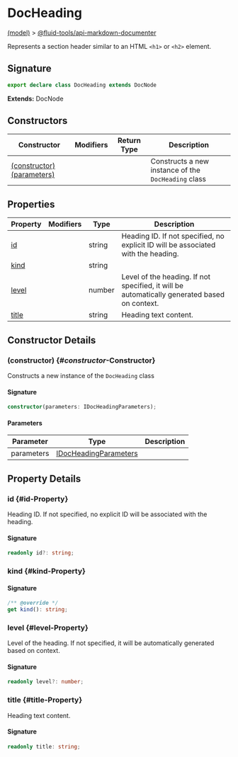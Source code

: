 
# DocHeading

[(model)](docs/index) &gt; [@fluid-tools/api-markdown-documenter](docs/api-markdown-documenter)

Represents a section header similar to an HTML `<h1>` or `<h2>` element.

## Signature

```typescript
export declare class DocHeading extends DocNode 
```
<b>Extends:</b> DocNode


## Constructors

|  Constructor | Modifiers | Return Type | Description |
|  --- | --- | --- | --- |
|  [(constructor)(parameters)](docs/api-markdown-documenter/docheading#_constructor_-Constructor) |  |  | Constructs a new instance of the <code>DocHeading</code> class |

## Properties

|  Property | Modifiers | Type | Description |
|  --- | --- | --- | --- |
|  [id](docs/api-markdown-documenter/docheading#id-Property) |  | string | Heading ID. If not specified, no explicit ID will be associated with the heading. |
|  [kind](docs/api-markdown-documenter/docheading#kind-Property) |  | string |  |
|  [level](docs/api-markdown-documenter/docheading#level-Property) |  | number | Level of the heading. If not specified, it will be automatically generated based on context. |
|  [title](docs/api-markdown-documenter/docheading#title-Property) |  | string | Heading text content. |

## Constructor Details

### (constructor) {#_constructor_-Constructor}

Constructs a new instance of the `DocHeading` class

#### Signature

```typescript
constructor(parameters: IDocHeadingParameters);
```

#### Parameters

|  Parameter | Type | Description |
|  --- | --- | --- |
|  parameters | [IDocHeadingParameters](docs/api-markdown-documenter#idocheadingparameters-TypeAlias) |  |

## Property Details

### id {#id-Property}

Heading ID. If not specified, no explicit ID will be associated with the heading.

#### Signature

```typescript
readonly id?: string;
```

### kind {#kind-Property}


#### Signature

```typescript
/** @override */
get kind(): string;
```

### level {#level-Property}

Level of the heading. If not specified, it will be automatically generated based on context.

#### Signature

```typescript
readonly level?: number;
```

### title {#title-Property}

Heading text content.

#### Signature

```typescript
readonly title: string;
```
